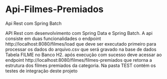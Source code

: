 # Api-Filmes-Premiados
Api Rest com Spring Batch

API Rest com desenvolvimento com Spring Data e Spring Batch. A api consiste em duas funcionalidades o endpoint http://localhost:8080/filmes/load que deve ser executado primeiro 
para processar os dados do arquivo.csv que será gravado na base de dados Tabela FILME no Banco H2. após execução com sucesso deve acessar ao endpoint http://localhost:8080/filmes/filmes-premiados
que retorna a estrutura dos filmes premiados da categoria. Na pasta TEST contém os testes de integração deste projeto
